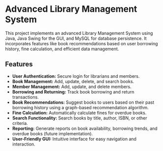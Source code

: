 # Advanced Library Management System

This project implements an advanced Library Management System using Java, Java Swing for the GUI, and MySQL for database persistence.  It incorporates features like book recommendations based on user borrowing history, fine calculation, and efficient data management.

## Features

* **User Authentication:** Secure login for librarians and members.
* **Book Management:** Add, update, delete, and search books.
* **Member Management:** Add, update, and delete members.
* **Borrowing and Returning:** Track book borrowing and return transactions.
* **Book Recommendations:** Suggest books to users based on their past borrowing history using a graph-based recommendation algorithm.
* **Fine Calculation:** Automatically calculate fines for overdue books.
* **Search Functionality:** Search books by title, author, ISBN, or other criteria.
* **Reporting:** Generate reports on book availability, borrowing trends, and overdue books (future implementation).
* **User-Friendly GUI:**  Intuitive interface for easy navigation and interaction.

